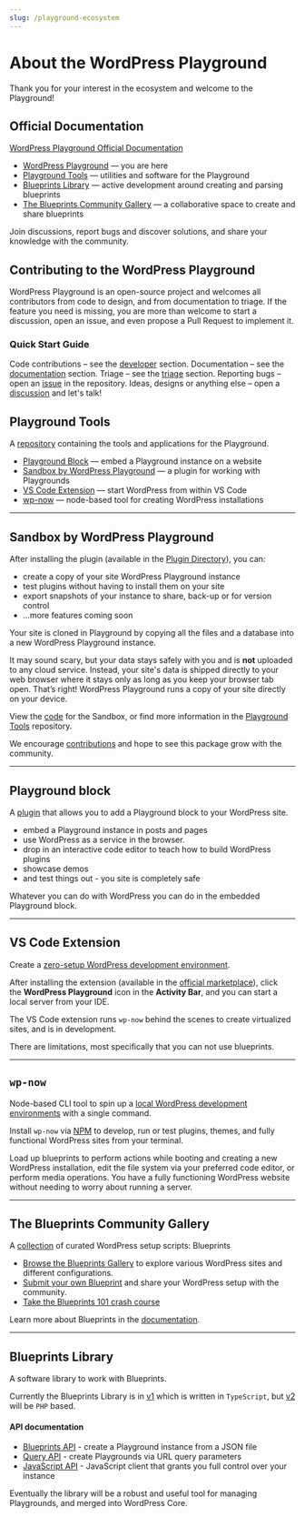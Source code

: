 ```yaml
---
slug: /playground-ecosystem
---
```


# About the WordPress Playground

Thank you for your interest in the ecosystem and welcome to the Playground!

## Official Documentation
[WordPress Playground Official Documentation](https://wordpress.github.io/wordpress-playground/)
- [WordPress Playground](https://github.com/WordPress/wordpress-playground/) — you are here
- [Playground Tools](https://github.com/WordPress/playground-tools/) — utilities and software for the Playground
- [Blueprints Library](https://github.com/WordPress/blueprints-library/) — active development around creating and parsing blueprints
- [The Blueprints Community Gallery](https://github.com/WordPress/blueprints/) — a collaborative space to create and share blueprints

Join discussions, report bugs and discover solutions, and share your knowledge with the community.

## Contributing to the WordPress Playground
WordPress Playground is an open-source project and welcomes all contributors from code to design, and from documentation to triage. If the feature you need is missing, you are more than welcome to start a discussion, open an issue, and even propose a Pull Request to implement it.

### Quick Start Guide 

Code contributions – see the [developer](https://wordpress.github.io/wordpress-playground/docs/contributing/code) section.
Documentation – see the [documentation](https://wordpress.github.io/wordpress-playground/docs/contributing/documentation) section.
Triage – see the [triage](https://wordpress.github.io/wordpress-playground/docs/contributing/publishing) section.
Reporting bugs – open an [issue](https://github.com/WordPress/wordpress-playground/issues/new) in the repository.
Ideas, designs or anything else – open a [discussion](https://github.com/WordPress/wordpress-playground/discussions) and let's talk!

## Playground Tools

A [repository](https://github.com/WordPress/playground-tools) containing the tools and applications for the Playground.
- [Playground Block](https://github.com/WordPress/playground-tools/blob/trunk/packages/wordpress-playground-block) — embed a Playground instance on a website
- [Sandbox by WordPress Playground](https://github.com/WordPress/playground-tools/blob/trunk/packages/playground) — a plugin for working with Playgrounds
- [VS Code Extension](https://github.com/WordPress/playground-tools/blob/trunk/packages/vscode-extension) — start WordPress from within VS Code
- [wp-now](https://github.com/WordPress/playground-tools/blob/trunk/packages/wp-now) — node-based tool for creating WordPress installations

---

## Sandbox by WordPress Playground
After installing the plugin (available in the [Plugin Directory](https://wordpress.org/plugins/playground)), you can:
* create a copy of your site WordPress Playground instance
* test plugins without having to install them on your site
* export snapshots of your instance to share, back-up or for version control
* ...more features coming soon

Your site is cloned in Playground by copying all the files and a database into a new WordPress Playground instance. 

It may sound scary, but your data stays safely with you and is **not** uploaded to any cloud service. Instead, your site's data is shipped directly to your web browser where it stays only as long as you keep your browser tab open. That’s right! WordPress Playground runs a copy of your site directly on your device.

View the [code](https://github.com/WordPress/playground-tools/tree/trunk/packages/playground) for the Sandbox, or find more information in the [Playground Tools](https://github.com/WordPress/playground-tools) repository.

We encourage [contributions](https://github.com/WordPress/playground-tools/blob/trunk/CONTRIBUTING.md) and hope to see this package grow with the community.

---

## Playground block
A [plugin](https://wordpress.org/plugins/interactive-code-block/) that allows you to add a Playground block to your WordPress site.

- embed a Playground instance in posts and pages
- use WordPress as a service in the browser.
- drop in an interactive code editor to teach how to build WordPress plugins
- showcase demos
- and test things out - you site is completely safe 

Whatever you can do with WordPress you can do in the embedded Playground block.

---

## VS Code Extension

Create a [zero-setup WordPress development environment](https://wordpress.github.io/wordpress-playground/local-development/vscode-extension).

After installing the extension (available in the [official marketplace](https://marketplace.visualstudio.com/items?itemName=WordPressPlayground.wordpress-playground)), click the **WordPress Playground** icon in the **Activity Bar**, and you can start a local server from your IDE.

The VS Code extension runs `wp-now` behind the scenes to create virtualized sites, and is in development.

There are limitations, most specifically that you can not use blueprints.

---

## `wp-now` 

Node-based CLI tool to spin up a [local WordPress development environments](https://wordpress.github.io/wordpress-playground/local-development/wp-now) with a single command.

Install `wp-now` via [NPM](https://www.npmjs.com/package/@wp-now/wp-now) to develop, run or test plugins, themes, and fully functional WordPress sites from your terminal. 

Load up blueprints to perform actions while booting and creating a new WordPress installation, edit the file system via your preferred code editor, or perform media operations. You have a fully functioning WordPress website without needing to worry about running a server.

---

## The Blueprints Community Gallery

A [collection](https://github.com/WordPress/blueprints) of curated WordPress setup scripts: Blueprints
- [Browse the Blueprints Gallery](https://github.com/WordPress/blueprints/blob/trunk/GALLERY.md) to explore various WordPress sites and different configurations.
- [Submit your own Blueprint](https://github.com/WordPress/blueprints/blob/trunk/CONTRIBUTING.md) and share your WordPress setup with the community.
- [Take the Blueprints 101 crash course](https://github.com/WordPress/blueprints/blob/trunk/docs/index.md)

Learn more about Blueprints in the [documentation](https://wordpress.github.io/wordpress-playground/blueprints-api/index).

---

## Blueprints Library
A software library to work with Blueprints.

Currently the Blueprints Library is in [v1](https://github.com/WordPress/blueprints-library) which is written in `TypeScript`, but [v2](https://github.com/WordPress/blueprints/issues/6) will be `PHP` based.

#### API documentation
- [Blueprints API](https://wordpress.github.io/wordpress-playground/blueprints-api/index) - create a Playground instance from a JSON file
- [Query API](https://wordpress.github.io/wordpress-playground/query-api) - create Playgrounds via URL query parameters
- [JavaScript API](https://wordpress.github.io/wordpress-playground/javascript-api/index) - JavaScript client that grants you full control over your instance

Eventually the library will be a robust and useful tool for managing Playgrounds, and merged into WordPress Core.